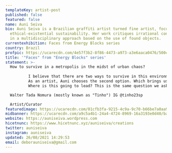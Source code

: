```yaml
---
templateKey: artist-post
published: false
featured: false
name: Auni Seiva
bio: Auni Seiva is a Brazilian graffiti artist turned fine artist, focusing on
  ethical-existential sustainability. Her work critiques irrational consumerism
  in a multidisciplinary approach based on the use of found objects.
currentexhibition: Faces from Energy Blocks series
country: Brazil
profpic: https://ucarecdn.com/4e57f3b2-8f86-4473-a973-a3e6aaca0476/500c.gif
title: '"Faces" from "Energy Blocks" series'
statement: >-
  How to survive in a metropolis in the midst of urban chaos?
          
          I believe that there are two ways to survive in this environment: Being part of a system created for this purpose or not being part of this system.        
          As an artist, Auni chooses the second option. Which brings us to another question: How to survive in this environment without surrendering to this system? I think the first step is to have faith. And she has a lot of it.  Adept of the quantum thought of the materialization of thoughts and the creation of her own reality in a multiverse of possibilities, she goes searching for her treasures in the midst of urban chaos, collecting and gathering them.  Transforming them into objects of power, trophies, symbols that she displays as a surviving warrior in a dystopian world.  Like Augusto de Campos, she transforms garbage into luxury and her fantasy into reality. And it is with this background that she enters the virtual universe. The metaverses, the internet, the cryptocurrencies, the digital world. In this universe where everything is possible, her faith has no limits.  And within the unlimited she goes on creating her own universe.  Her path is still young and her exploration is still beginning.  But as a survivor of São Paulo's urban chaos, she is exploring and adapting to this new environment without fear and with a lot of joy. Her objects gain life, gain a function, multiply, and are agglutinated with her own body, which now also becomes a work of art. 
          Where is this going to lead? This is the same question we ask ourselves when we are faced with this new multiverse of possibilities that every day becomes more real among our species. The digital world. The cryptocurrencies. NFT.

  Walter Tada Nomura (mostly known as "Tinho") IG @tinho23sp

  Artist/Curator
featuredimage: https://ucarecdn.com/01cfb3fa-9215-4c9a-9c70-b66be7a0aa93/main_page_auni.gif
midbanner: https://ucarecdn.com/a9c5a4b1-24a4-4724-8969-16a3193e0d40/banner_auni.png
website: https://auniseiva.wordpress.com
hicetnunc: https://www.hicetnunc.xyz/auniseiva/creations
twitter: auniseiva
instagram: auniseiva
updated: 26/08/2021 14:29:53
email: deborauniseiva@gmail.com
---
```

